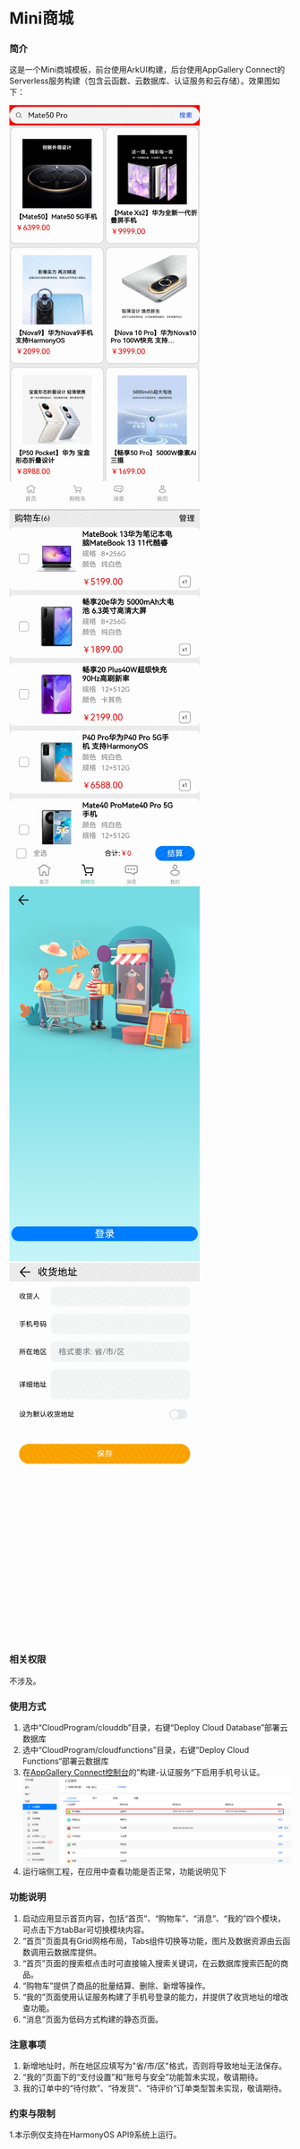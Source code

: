 # Mini商城

### 简介

这是一个Mini商城模板，前台使用ArkUI构建，后台使用AppGallery Connect的Serverless服务构建（包含云函数、云数据库、认证服务和云存储）。效果图如下：

![](screenshots/home.jpg) 
![](screenshots/shopcart.jpg)
![](screenshots/login.jpg)
![](screenshots/address.jpg)

### 相关权限
不涉及。

### 使用方式
1. 选中“CloudProgram/clouddb”目录，右键“Deploy Cloud Database”部署云数据库
2. 选中“CloudProgram/cloudfunctions”目录，右键”Deploy Cloud Functions“部署云数据库
3. 在[AppGallery Connect控制台](https:://developer.huawei.com/consumer/cn/service/josp/agc/index.html)的”构建-认证服务“下启用手机号认证。
   ![](screenshots/auth.PNG)
4. 运行端侧工程，在应用中查看功能是否正常，功能说明见下

### 功能说明
1. 启动应用显示首页内容，包括“首页”、“购物车”、“消息”、“我的”四个模块，可点击下方tabBar可切换模块内容。
2. “首页”页面具有Grid网格布局，Tabs组件切换等功能，图片及数据资源由云函数调用云数据库提供。
3. “首页”页面的搜索框点击时可直接输入搜索关键词，在云数据库搜索匹配的商品。
4. “购物车”提供了商品的批量结算、删除、新增等操作。
5. “我的”页面使用认证服务构建了手机号登录的能力，并提供了收货地址的增改查功能。
6. “消息”页面为低码方式构建的静态页面。

### 注意事项
1. 新增地址时，所在地区应填写为"省/市/区"格式，否则将导致地址无法保存。
2. “我的”页面下的“支付设置”和“账号与安全”功能暂未实现，敬请期待。
3. 我的订单中的“待付款”、“待发货”、“待评价”订单类型暂未实现，敬请期待。

### 约束与限制
1.本示例仅支持在HarmonyOS API9系统上运行。